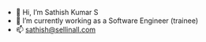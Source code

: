 - 👋 Hi, I’m Sathish Kumar S
- 🌱 I’m currently working as a  Software Engineer (trainee)
- 📫 sathish@sellinall.com


